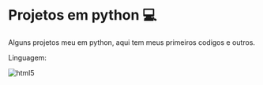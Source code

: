# Projetos em python 💻
<p>
Alguns projetos meu em python, aqui tem meus primeiros codigos e outros.
</p>
<p>
Linguagem:
</p>
<div style="display: inline_block">
  <img aling="center" alt="html5" src="https://img.shields.io/badge/PYTHON-0D1117?style=for-the-badge&logo=python&logoColor=3776AB"/>
</div>